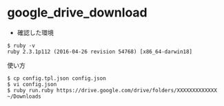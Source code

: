 # google_drive_download

- 確認した環境

```
$ ruby -v
ruby 2.3.1p112 (2016-04-26 revision 54768) [x86_64-darwin18]
```

使い方

```
$ cp config.tpl.json config.json
$ vi config.json
$ ruby run.ruby https://drive.google.com/drive/folders/XXXXXXXXXXXXX ~/Downloads
```
